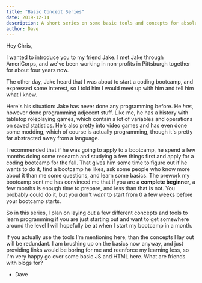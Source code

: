 ```yaml
---
title: "Basic Concept Series"
date: 2019-12-14
description: A short series on some basic tools and concepts for absolute beginners.
author: Dave
---
```


Hey Chris,

I wanted to introduce you to my friend Jake. I met Jake through AmeriCorps, and we've been working in non-profits in Pittsburgh together for about four years now. 

The other day, Jake heard that I was about to start a coding bootcamp, and expressed some interest, so I told him I would meet up with him and tell him what I knew.

Here's his situation: Jake has never done any programming before. He *has*, however done programming adjecent stuff. Like me, he has a history with tabletop roleplaying games, which contain a lot of variables and operations on saved statistics. He's also pretty into video games and has even done some modding, which of course is actually programming, though it's pretty far abstracted away from a language.

I recommended that if he was going to apply to a bootcamp, he spend a few months doing some research and studying a few things first and apply for a coding bootcamp for the fall. That gives him some time to figure out if he wants to do it, find a bootcamp he likes, ask some people who know more about it than me some questions, and learn some basics. The prework my bootcamp sent me has convinced me that if you are a **complete beginner**, a few months is enough time to prepare, and less than that is not. You probably could do it, but you don't *want* to start from 0 a few weeks before your bootcamp starts.

So in this series, I plan on laying out a few different concepts and tools to learn programming if you are just starting out and want to get somewhere around the level I will hopefully be at when I start my bootcamp in a month.

If you actually use the tools I'm mentioning here, than the concepts I lay out will be redundant. I am brushing up on the basics now anyway, and just providing links would be boring for me and reenforce my learning less, so I'm very happy go over some basic JS and HTML here. What are friends with blogs for?

- Dave